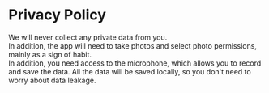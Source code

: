 # Privacy Policy
We will never collect any private data from you.  
In addition, the app will need to take photos and select photo permissions, mainly as a sign of habit.  
In addition, you need access to the microphone, which allows you to record and save the data. 
All the data will be saved locally, so you don't need to worry about data leakage.    
